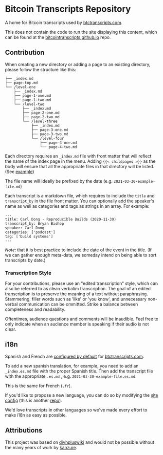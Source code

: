 # Bitcoin Transcripts Repository

A home for Bitcoin transcripts used by [btctranscripts.com](https://btctranscripts.com).

This does not contain the code to run the site displaying this content, which can be found at the [bitcointranscripts.github.io](https://github.com/bitcointranscripts/bitcointranscripts.github.io) repo.

## Contribution

When creating a new directory or adding a page to an existing directory, please follow the structure like this:

```
├── _index.md
├── page-top.md
└── /level-one
    ├── _index.md
    ├── page-1-one.md
    ├── page-1-two.md
    └── /level-two
        ├── _index.md
        ├── page-2-one.md
        ├── page-2-two.md
        └── /level-three
            ├── _index.md
            ├── page-3-one.md
            ├── page-3-two.md
            └── /level-four
                ├── page-4-one.md
                └── page-4-two.md
```

Each directory requires an `_index.md` file with front matter that will reflect the name of the index page in the menu. Adding `{{< childpages >}}` as the body will ensure that all the appropriate files in that directory will be listed. (See [example](https://raw.githubusercontent.com/bitcointranscripts/bitcointranscripts/master/advancing-bitcoin/2019/_index.md))

The file name will ideally be prefixed by the date (e.g. `2021-03-30-example-file.md`)

Each transcript is a markdown file, which requires to include the `title` and `transcript_by` in the file front matter. You can optionally add the speaker's name as well as categories and tags as strings in an array. For example:

```
---
title: Carl Dong - Reproducible Builds (2020-11-30)
transcript_by: Bryan Bishop
speaker: Carl Dong
categories: ['podcast']
tag: ['build systems']
---
```

*Note*: that it is best practice to include the date of the event in the title. (If we can gather enough meta-data, we someday intend on being able to sort transcripts by date.)

### Transcription Style

For your contributions, please use an "edited transcription" style, which can also be referred to as clean verbatim transcription. The goal of an edited transcription is to preserve the meaning of a text without paraphrasing. Stammering, filler words such as 'like' or 'you know', and unnecessary non-verbal communication can be ommitted. Strike a balance between completeness and readability. 

Oftentimes, audience questions and comments will be inaudible. Feel free to only indicate when an audience member is speaking if their audio is not clear. 

## i18n

Spanish and French are [configured by default](https://github.com/bitcointranscripts/bitcointranscripts.github.io/blob/master/config.toml#L11) for [btctranscripts.com](https://btctranscripts.com).

To add a new spanish translation, for example, you need to add an `_index.es.md` file with the proper Spanish title. Then add the transcript file with the appropriate `.es.md` , e.g. `2021-03-30-example-file.es.md`.

This is the same for French (`.fr`).

If you'd like to propose a new language, you can do so by modifying the [site config](https://github.com/bitcointranscripts/bitcointranscripts.github.io/blob/master/config.toml) (this is another [repo](https://github.com/bitcointranscripts/bitcointranscripts.github.io)).

We'd love transcripts in other languages so we've made every effort to make i18n as easy as possible.

## Attributions

This project was based on [diyhpluswiki](https://github.com/kanzure/diyhpluswiki) and would not be possible without the many years of work by [kanzure](https://github.com/kanzure).
